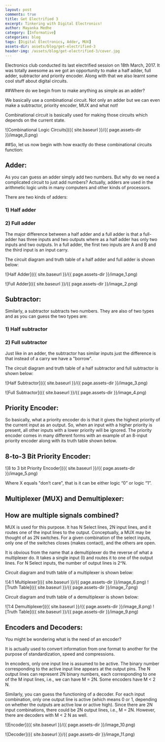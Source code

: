 ```yaml
---
layout: post
comments: true
title: Get Electrified 3
excerpt: Tinkering with Digital Electronics!
author: Mayanka Medhe
category: [Informative]
categories: blog
tags: [Digital Electronics, Adder, MUX]
assets-dir: assets/blog/get-electrified-3
header-img: /assets/blog/get-electrified-3/cover.jpg
---
```


Electronics club conducted its last electrified session on 18th March, 2017. It was totally awesome as we got an opportunity to make a half adder, full adder, subtractor and priority encoder. Along with that we also learnt some cool stuff about digital circuits. 

 

##Where do we begin from to make anything as simple as an adder?

We basically use a combinational circuit. Not only an adder but we can even make a subtractor, priority encoder, MUX and what not!

Combinational circuit is basically used for making those circuits which depends on the current state.

![Combinational Logic Circuits]({{ site.baseurl }}/{{ page.assets-dir }}/image_0.png)

##So, let us now begin with how exactly do these combinational circuits function:

## Adder:

As you can guess an adder simply add two numbers. But why do we need a complicated circuit to just add numbers? Actually, adders are used in the arithmetic logic units in many computers and other kinds of processors.

There are two kinds of adders:

### 1) Half adder

### 2) Full adder

The major difference between a half adder and a full adder is that a full-adder has three inputs and two outputs where as a half adder has only two inputs and two outputs. In a full adder, the first two inputs are A and B and the third input is an input carry.

The circuit diagram and truth table of a half adder and full adder is shown below:

![Half Adder]({{ site.baseurl }}/{{ page.assets-dir }}/image_1.png)

![Full Adder]({{ site.baseurl }}/{{ page.assets-dir }}/image_2.png)
	                      

## Subtractor:

Similarly, a subtractor subtracts two numbers. They are also of two types and as you can guess the two types are:

### 1) Half subtractor

### 2) Full subtractor

Just like in an adder, the subtractor has similar inputs just the difference is that instead of a carry we have a "borrow".

The circuit diagram and truth table of a half subtractor and full subtractor is shown below:

![Half Subtractor]({{ site.baseurl }}/{{ page.assets-dir }}/image_3.png)

![Full Subtractor]({{ site.baseurl }}/{{ page.assets-dir }}/image_4.png)

                      

## Priority Encoder:

So basically, what a priority encoder do is that it gives the highest priority of the current input as an output. So, when an input with a higher priority is present, all other inputs with a lower priority will be ignored. The priority encoder comes in many different forms with an example of an 8-input priority encoder along with its truth table shown below.

## 8-to-3 Bit Priority Encoder:

![8 to 3 bit Priority Encoder]({{ site.baseurl }}/{{ page.assets-dir }}/image_5.png)

Where X equals "don’t care", that is it can be either logic “0” or logic “1”.

 

## Multiplexer (MUX) and Demultiplexer:

## How are multiple signals combined?

MUX is used for this purpose. It has N Select lines, 2N input lines, and it routes one of the input lines to the output. Conceptually, a MUX may be thought of as 2N switches. For a given combination of the select inputs, only one of the switches closes (makes contact), and the others are open.

It is obvious from the name that a demultiplexer do the reverse of what a multiplexer do. It takes a single input (I) and routes it to one of the output lines. For N Select inputs, the number of output lines is 2^N.

 

Circuit diagram and truth table of a multiplexer is shown below:

![4:1 Multiplexer]({{ site.baseurl }}/{{ page.assets-dir }}/image_6.png)  ![Truth Table]({{ site.baseurl }}/{{ page.assets-dir }}/image_7.png)



Circuit diagram and truth table of a demultiplexer is shown below:

![1:4 Demultiplexer]({{ site.baseurl }}/{{ page.assets-dir }}/image_8.png)  ![Truth Table]({{ site.baseurl }}/{{ page.assets-dir }}/image_9.png) 

  	

 

## Encoders and Decoders:

You might be wondering what is the need of an encoder?

It is actually used to convert information from one format to another for the purpose of standardization, speed and compressions.

In encoders, only one input line is assumed to be active. The binary number corresponding to the active input line appears at the output pins. The N output lines can represent 2N binary numbers, each corresponding to one of the M input lines, i.e., we can have M = 2N. Some encoders have M < 2 N.

Similarly, you can guess the functioning of a decoder. For each input combination, only one output line is active (which means 0 or 1, depending on whether the outputs are active low or active high). Since there are 2N input combinations, there could be 2N output lines, i.e., M = 2N. However, there are decoders with M < 2 N as well.

 

![Encoder]({{ site.baseurl }}/{{ page.assets-dir }}/image_10.png)  

![Decoder]({{ site.baseurl }}/{{ page.assets-dir }}/image_11.png)

 

 

 


